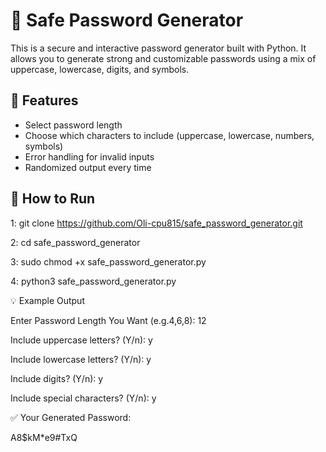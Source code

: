 # 🔐 Safe Password Generator

This is a secure and interactive password generator built with Python. It allows you to generate strong and customizable passwords using a mix of uppercase, lowercase, digits, and symbols.

## 📌 Features

- Select password length
- Choose which characters to include (uppercase, lowercase, numbers, symbols)
- Error handling for invalid inputs
- Randomized output every time
  

## 🚀 How to Run

1: git clone https://github.com/Oli-cpu815/safe_password_generator.git

2: cd safe_password_generator

3: sudo chmod +x safe_password_generator.py

4: python3 safe_password_generator.py



💡 Example Output

Enter Password Length You Want (e.g.4,6,8): 12

Include uppercase letters? (Y/n): y

Include lowercase letters? (Y/n): y

Include digits? (Y/n): y

Include special characters? (Y/n): y



✅ Your Generated Password:

A8$kM*e9#TxQ
